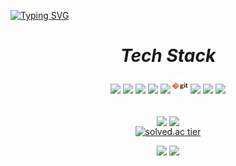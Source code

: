 

[![Typing SVG](https://readme-typing-svg.demolab.com?font=Fira+Code&size=25&pause=1000&color=F70000&background=FF441300&vCenter=true&multiline=true&random=true&width=435&lines=Hi+I'm+Junhyuk+Kwon)](https://git.io/typing-svg)

<h1 align="center"><i>Tech Stack</i></h1>




<div align=center>
  
<code><img height="25" src="https://img.icons8.com/color/240/000000/python.png"></code> <!-- Python -->
<code><img height="25" src="https://img.icons8.com/color/240/000000/java-coffee-cup-logo.png"></code> <!-- Java -->
<code><img height="25" src="https://img.icons8.com/color/240/000000/html-5.png"></code> <!-- HTML -->
<code><img height="25" src="https://img.icons8.com/color/240/000000/mysql-logo.png"></code> <!-- MySQL -->
<code><img height="25" src="https://img.icons8.com/color/48/000000/spring-logo.png"></code> <!-- Spring Boot -->
<code><img height="25" src="https://raw.githubusercontent.com/github/explore/80688e429a7d4ef2fca1e82350fe8e3517d3494d/topics/git/git.png"></code> <!-- Git -->
<code><img height="25" src="https://img.icons8.com/color/240/000000/amazon-web-services.png"></code> <!-- AWS -->
<code><img height="25" src="https://raw.githubusercontent.com/scikit-learn/scikit-learn/main/doc/logos/scikit-learn-logo-small.png"></code> <!-- Scikit-learn -->
<code><img height="25" src="https://raw.githubusercontent.com/dask/dask/main/docs/source/images/dask_horizontal.svg"></code> <!-- Dask -->

</div>


</br>

<div align=center>
<img src="https://github-readme-stats.vercel.app/api?username=Diame58&show_icons=true&theme=tokyonight" align="center" style="width: 53%" />
<img src="https://github-readme-stats.vercel.app/api/top-langs/?username=Diame58&layout=compact&theme=tokyonight" align="center" style="width: 42%" /> 
</div>



<div align="center">
  <a href="https://solved.ac/jrinda">
    <img src="http://mazassumnida.wtf/api/v2/generate_badge?boj=jrinda" alt="solved.ac tier" />
  </a>
</div>


<div align="center">

<a href="https://blog.naver.com/jnsblog" target="_blank"><img src="https://img.shields.io/badge/N_Blog-03C75A?style=plastic&logo=naver&logoColor=white"/></a>
<a href="https://linkbio.co/junhyukkwon" target="_blank"><img src="https://img.shields.io/badge/Junhyuk-5C1F87?style=plastic&logo=alfred&logoColor=white"/>

</div>
